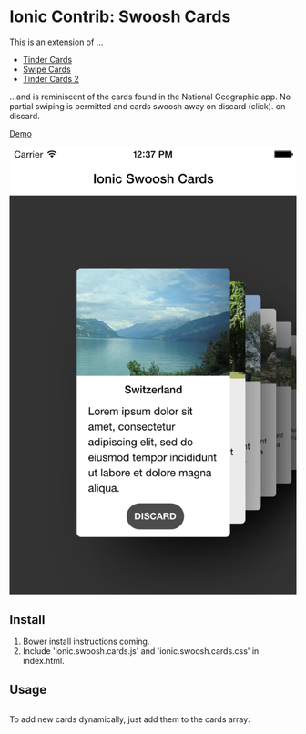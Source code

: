 Ionic Contrib: Swoosh Cards
===================

This is an extension of ...

- [Tinder Cards](https://github.com/driftyco/ionic-ion-tinder-cards)
- [Swipe Cards](https://github.com/driftyco/ionic-ion-swipe-cards)
- [Tinder Cards 2](https://github.com/loringdodge/ionic-ion-tinder-cards-2)

...and is reminiscent of the cards found in the National Geographic app.
No partial swiping is permitted and cards swoosh away on discard (click).
on discard.

[Demo](http://codepen.io/loringdodge/pen/ZGvMxE)

![Screenshot](screenshots/iphone.png)

## Install

1. Bower install instructions coming.
2. Include 'ionic.swoosh.cards.js' and 'ionic.swoosh.cards.css' in index.html.

## Usage

```html

```

To add new cards dynamically, just add them to the cards array:

```javascript

```